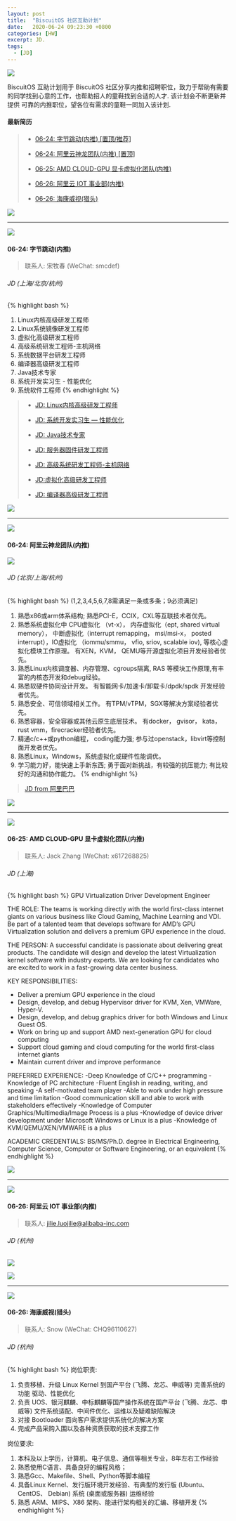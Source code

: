 ```yaml
---
layout: post
title:  "BiscuitOS 社区互助计划"
date:   2020-06-24 09:23:30 +0800
categories: [HW]
excerpt: JD.
tags:
  - [JD]
---
```


![](https://gitee.com/BiscuitOS_team/PictureSet/raw/Gitee/BiscuitOS/kernel/IND00000L0.PNG)

BiscuitOS 互助计划用于 BiscuitOS 社区分享内推和招聘职位，致力于帮助有需要
的同学找到心意的工作，也帮助招人的童鞋找到合适的人才. 该计划会不断更新并提供
可靠的内推职位，望各位有需求的童鞋一同加入该计划.

#### 最新简历

> - [06-24: 字节跳动(内推) \[置顶/推荐\]](#A0000)
>
> - [06-24: 阿里云神龙团队(内推) \[置顶\]](#A0001)
>
> - [06-25: AMD CLOUD-GPU 显卡虚拟化团队(内推)](#A0002)
>
> - [06-26: 阿里云 IOT 事业部(内推)](#A0003)
>
> - [06-26: 海康威视(猎头)](#A0004)

![](https://gitee.com/BiscuitOS_team/PictureSet/raw/Gitee/BiscuitOS/kernel/IND000100.png)

----------------------------------

<span id="A0000"></span>

![](https://gitee.com/BiscuitOS_team/PictureSet/raw/Gitee/BiscuitOS/kernel/IND00000P.jpg)

#### 06-24: 字节跳动(内推)

> 联系人: 宋牧春 (WeChat: smcdef)

###### JD (上海/北京/杭州)

{% highlight bash %}
1. Linux内核高级研发工程师
2. Linux系统镜像研发工程师
3. 虚拟化高级研发工程师
4. 高级系统研发工程师-主机网络
5. 系统数据平台研发工程师
6. 编译器高级研发工程师
7. Java技术专家
8. 系统开发实习生 - 性能优化
9. 系统软件工程师
{% endhighlight %}

> - [JD: Linux内核高级研发工程师](https://job.toutiao.com/s/J8Sereh)
>
> - [JD: 系统开发实习生 — 性能优化](https://job.toutiao.com/s/J8BVk8t)
>
> - [JD: Java技术专家](https://job.toutiao.com/s/J8BwH7o)
>
> - [JD: 服务器固件研发工程师](https://job.toutiao.com/s/J8B71AA)
>
> - [JD: 高级系统研发工程师-主机网络](https://job.toutiao.com/s/J8BE5Cf)
>
> - [JD:虚拟化高级研发工程师](https://job.toutiao.com/s/J8Bc8nB)
>
> - [JD: 编译器高级研发工程师](https://job.toutiao.com/s/J8Sk8yj)

![](https://gitee.com/BiscuitOS_team/PictureSet/raw/Gitee/BiscuitOS/kernel/IND000100.png)

----------------------------------

<span id="A0001"></span>

![](https://gitee.com/BiscuitOS_team/PictureSet/raw/Gitee/BiscuitOS/kernel/IND00000H.jpg)

#### 06-24: 阿里云神龙团队(内推)

![](https://gitee.com/BiscuitOS_team/PictureSet/raw/Gitee/RPI/RPI100100.png)

###### JD (北京/上海/杭州)

{% highlight bash %}
(1,2,3,4,5,6,7,8需满足一条或多条；9必须满足)
1. 熟悉x86或arm体系结构; 熟悉PCI-E，CCIX，CXL等互联技术者优先。
2. 熟悉系统虚拟化中 CPU虚拟化 （vt-x）， 内存虚拟化（ept, shared virtual memory）， 中断虚拟化（interrupt remapping， msi/msi-x， posted interrupt），IO虚拟化 （iommu/smmu， vfio, sriov, scalable iov), 等核心虚拟化模块工作原理。 有XEN，KVM， QEMU等开源虚拟化项目开发经验者优先。
3. 熟悉Linux内核调度器、内存管理、cgroups隔离, RAS 等模块工作原理,有丰富的内核态开发和debug经验。
4. 熟悉软硬件协同设计开发。 有智能网卡/加速卡/卸载卡/dpdk/spdk 开发经验者优先。
5. 熟悉安全、可信领域相关工作。 有TPM/vTPM，SGX等解决方案经验者优先。
6. 熟悉容器，安全容器或其他云原生底层技术。 有docker， gvisor， kata， rust vmm，firecracker经验者优先。
7. 精通c/c++或python编程， coding能力强; 参与过openstack，libvirt等控制面开发者优先。
8. 熟悉Linux，Windows，系统虚拟化或硬件性能调优。
9. 学习能力好，能快速上手新东西; 勇于面对新挑战，有较强的抗压能力; 有比较好的沟通和协作能力。
{% endhighlight %}


> [JD from 阿里巴巴](http://alibaba.tupu360.com/social/position?pCode=VxkUVhohZOMOkqZufDzdCg==&wxt=jyfhiikfcjhiy_a1)

![](https://gitee.com/BiscuitOS_team/PictureSet/raw/Gitee/BiscuitOS/kernel/IND000100.png)

----------------------------------

<span id="A0002"></span>

![](https://gitee.com/BiscuitOS_team/PictureSet/raw/Gitee/BiscuitOS/kernel/IND00000A.jpg)

#### 06-25: AMD CLOUD-GPU 显卡虚拟化团队(内推)

> 联系人: Jack Zhang (WeChat: x617268825)

###### JD (上海)

{% highlight bash %}
GPU Virtualization Driver Development Engineer
 
THE ROLE:
The teams is working directly with the world first-class internet giants on 
various business like Cloud Gaming, Machine Learning and VDI. Be part of a 
talented team that develops software for AMD’s GPU Virtualization solution 
and delivers a premium GPU experience in the cloud.
 
THE PERSON:
A successful candidate is passionate about delivering great products. The 
candidate will design and develop the latest Virtualization kernel software 
with industry experts. We are looking for candidates who are excited to work
in a fast-growing data center business.
 
KEY RESPONSIBILITIES:
- Deliver a premium GPU experience in the cloud 
- Design, develop, and debug Hypervisor driver for KVM, Xen, VMWare, Hyper-V. 
- Design, develop, and debug graphics driver for both Windows and Linux Guest OS. 
- Work on bring up and support AMD next-generation GPU for cloud computing 
- Support cloud gaming and cloud computing for the world first-class internet giants 
- Maintain current driver and improve performance 
 
PREFERRED EXPERIENCE:
-Deep Knowledge of C/C++ programming 
-Knowledge of PC architecture 
-Fluent English in reading, writing, and speaking 
-A self-motivated team player 
-Able to work under high pressure and time limitation 
-Good communication skill and able to work with stakeholders effectively 
-Knowledge of Computer Graphics/Multimedia/Image Process is a plus 
-Knowledge of device driver development under Microsoft Windows or Linux is a plus 
-Knowledge of KVM/QEMU/XEN/VMWARE is a plus 
 
ACADEMIC CREDENTIALS:
BS/MS/Ph.D. degree in Electrical Engineering, Computer Science, Computer or
Software Engineering, or an equivalent 
{% endhighlight %}

![](https://gitee.com/BiscuitOS_team/PictureSet/raw/Gitee/BiscuitOS/kernel/IND000100.png)

----------------------------------

<span id="A0003"></span>

![](https://gitee.com/BiscuitOS_team/PictureSet/raw/Gitee/BiscuitOS/kernel/IND00000I.jpg)

#### 06-26: 阿里云 IOT 事业部(内推)

> 联系人: jilie.luojilie@alibaba-inc.com

###### JD (杭州)

![](https://gitee.com/BiscuitOS_team/PictureSet/raw/Gitee/HK/HK000302.JPG)

![](https://gitee.com/BiscuitOS_team/PictureSet/raw/Gitee/BiscuitOS/kernel/IND000100.png)

----------------------------------

<span id="A0004"></span>

![](https://gitee.com/BiscuitOS_team/PictureSet/raw/Gitee/BiscuitOS/kernel/IND00000K.jpg)

#### 06-26: 海康威视(猎头)

> 联系人: Snow (WeChat: CHQ96110627)

###### JD (杭州)

{% highlight bash %}
岗位职责:

1. 负责移植、升级 Linux Kernel 到国产平台 (飞腾、龙芯、申威等) 完善系统的功能
   驱动、性能优化
2. 负责 UOS、银河麒麟、中标麒麟等国产操作系统在国产平台 (飞腾、龙芯、申威等)
   文件系统适配、中间件优化、运维以及疑难缺陷解决
3. 对接 Bootloader 面向客户需求提供系统化的解决方案
4. 完成产品采购入围以及各种资质获取的技术支撑工作

岗位要求:

1. 本科及以上学历，计算机、电子信息、通信等相关专业，8年左右工作经验
2. 熟悉使用C语言、具备良好的编程风格；
3. 熟悉Gcc、Makefile、Shell、Python等脚本编程
4. 具备Linux Kernel、发行版环境开发经验、有典型的发行版 (Ubuntu、CentOS、
   Debian) 系统 (桌面或服务器) 运维经验
5. 熟悉 ARM、MIPS、X86 架构、能进行架构相关的汇编、移植开发
{% endhighlight %}

